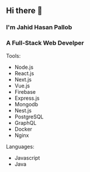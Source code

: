 ## Hi there 👋

### I'm Jahid Hasan Pallob
### A Full-Stack Web Develper

Tools: 
- Node.js
- React.js
- Next.js
- Vue.js
- Firebase
- Express.js
- Mongodb
- Nest.js
- PostgreSQL
- GraphQL
- Docker
- Nginx

Languages:
- Javascript
- Java

<!--
**PallobJahid/pallobjahid** is a ✨ _special_ ✨ repository because its `README.md` (this file) appears on your GitHub profile.

Here are some ideas to get you started:

- 🔭 I’m currently working on ...
- 🌱 I’m currently learning ...
- 👯 I’m looking to collaborate on ...
- 🤔 I’m looking for help with ...
- 💬 Ask me about ...
- 📫 How to reach me: ...
- 😄 Pronouns: ...
- ⚡ Fun fact: ...
-->
